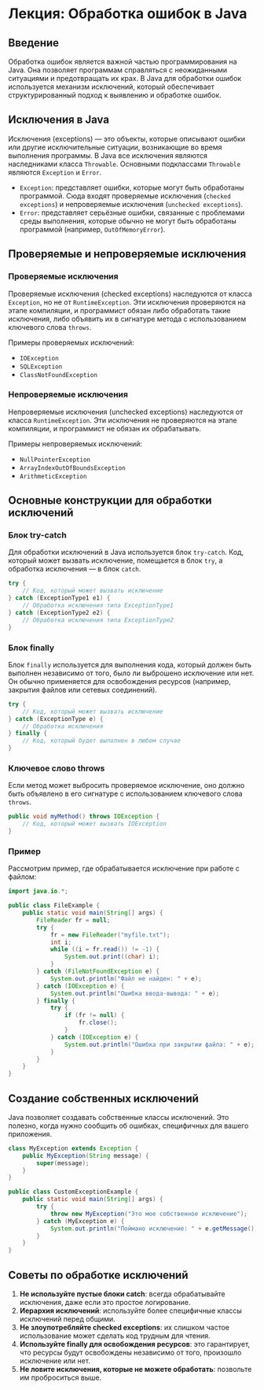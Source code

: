 # Лекция: Обработка ошибок в Java

## Введение

Обработка ошибок является важной частью программирования на Java. Она позволяет программам справляться с неожиданными ситуациями и предотвращать их крах. В Java для обработки ошибок используется механизм исключений, который обеспечивает структурированный подход к выявлению и обработке ошибок.

## Исключения в Java

Исключения (exceptions) — это объекты, которые описывают ошибки или другие исключительные ситуации, возникающие во время выполнения программы. В Java все исключения являются наследниками класса `Throwable`. Основными подклассами `Throwable` являются `Exception` и `Error`.

- `Exception`: представляет ошибки, которые могут быть обработаны программой. Сюда входят проверяемые исключения (`checked exceptions`) и непроверяемые исключения (`unchecked exceptions`).
- `Error`: представляет серьёзные ошибки, связанные с проблемами среды выполнения, которые обычно не могут быть обработаны программой (например, `OutOfMemoryError`).

## Проверяемые и непроверяемые исключения

### Проверяемые исключения

Проверяемые исключения (checked exceptions) наследуются от класса `Exception`, но не от `RuntimeException`. Эти исключения проверяются на этапе компиляции, и программист обязан либо обработать такие исключения, либо объявить их в сигнатуре метода с использованием ключевого слова `throws`.

Примеры проверяемых исключений:
- `IOException`
- `SQLException`
- `ClassNotFoundException`

### Непроверяемые исключения

Непроверяемые исключения (unchecked exceptions) наследуются от класса `RuntimeException`. Эти исключения не проверяются на этапе компиляции, и программист не обязан их обрабатывать.

Примеры непроверяемых исключений:
- `NullPointerException`
- `ArrayIndexOutOfBoundsException`
- `ArithmeticException`

## Основные конструкции для обработки исключений

### Блок try-catch

Для обработки исключений в Java используется блок `try-catch`. Код, который может вызвать исключение, помещается в блок `try`, а обработка исключения — в блок `catch`.

```java
try {
    // Код, который может вызвать исключение
} catch (ExceptionType1 e1) {
    // Обработка исключения типа ExceptionType1
} catch (ExceptionType2 e2) {
    // Обработка исключения типа ExceptionType2
}
```

### Блок finally

Блок `finally` используется для выполнения кода, который должен быть выполнен независимо от того, было ли выброшено исключение или нет. Он обычно применяется для освобождения ресурсов (например, закрытия файлов или сетевых соединений).

```java
try {
    // Код, который может вызвать исключение
} catch (ExceptionType e) {
    // Обработка исключения
} finally {
    // Код, который будет выполнен в любом случае
}
```

### Ключевое слово throws

Если метод может выбросить проверяемое исключение, оно должно быть объявлено в его сигнатуре с использованием ключевого слова `throws`.

```java
public void myMethod() throws IOException {
    // Код, который может вызвать IOException
}
```

### Пример

Рассмотрим пример, где обрабатывается исключение при работе с файлом:

```java
import java.io.*;

public class FileExample {
    public static void main(String[] args) {
        FileReader fr = null;
        try {
            fr = new FileReader("myfile.txt");
            int i;
            while ((i = fr.read()) != -1) {
                System.out.print((char) i);
            }
        } catch (FileNotFoundException e) {
            System.out.println("Файл не найден: " + e);
        } catch (IOException e) {
            System.out.println("Ошибка ввода-вывода: " + e);
        } finally {
            try {
                if (fr != null) {
                    fr.close();
                }
            } catch (IOException e) {
                System.out.println("Ошибка при закрытии файла: " + e);
            }
        }
    }
}
```

## Создание собственных исключений

Java позволяет создавать собственные классы исключений. Это полезно, когда нужно сообщить об ошибках, специфичных для вашего приложения.

```java
class MyException extends Exception {
    public MyException(String message) {
        super(message);
    }
}

public class CustomExceptionExample {
    public static void main(String[] args) {
        try {
            throw new MyException("Это мое собственное исключение");
        } catch (MyException e) {
            System.out.println("Поймано исключение: " + e.getMessage());
        }
    }
}
```

## Советы по обработке исключений

1. **Не используйте пустые блоки catch**: всегда обрабатывайте исключения, даже если это простое логирование.
2. **Иерархия исключений**: используйте более специфичные классы исключений перед общими.
3. **Не злоупотребляйте checked exceptions**: их слишком частое использование может сделать код трудным для чтения.
4. **Используйте finally для освобождения ресурсов**: это гарантирует, что ресурсы будут освобождены независимо от того, произошло исключение или нет.
5. **Не ловите исключения, которые не можете обработать**: позвольте им проброситься выше.

